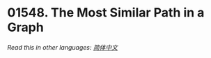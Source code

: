 # 01548. The Most Similar Path in a Graph

  _Read this in other languages:_
    [_简体中文_](README.zh-CN.md)

